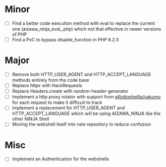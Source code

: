 # Minor
- [ ] Find a better code execution method with eval to replace the current one (aizawa_ninja_eval_.php) which not that effective in newer versions of PHP
- [ ] Find a PoC to bypass disable_function in PHP 8.2.X 

# Major
- [ ] Remove both HTTP_USER_AGENT and HTTP_ACCEPT_LANGUAGE methods entirely from the code base
- [ ] Replace httpx with HackRequests
- [ ] Replace Headers.create with random-header-generator
- [ ] Implement a http proxy rotator with support from [elliottophellia/yakumo](https://github.com/elliottophellia/yakumo) for each request to make it difficult to track
- [ ] Implement a replacement for HTTP_USER_AGENT and HTTP_ACCEPT_LANGUAGE which will be using AIZAWA_NINJA like the other NINJA Shell
- [ ] Moving the webshell itself into new repository to reduce confusion

# Misc
- [ ] Implement an Authentication for the webshells